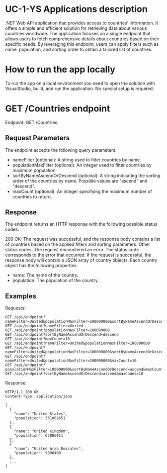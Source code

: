 # UC-1-YS Applications description

.NET Web API application that provides access to countries' information. It offers a simple and efficient solution for retrieving data about various countries worldwide. The application focuses on a single endpoint that allows users to fetch comprehensive details about countries based on their specific needs. By leveraging this endpoint, users can apply filters such as name, population, and sorting order to obtain a tailored list of countries. 

# How to run the app locally
To run the app on a local environment you need to open the solution with VisualStudio, build, and run the application. No special setup is required.

# GET /Countries endpoint

Endpoint: GET /Countries

## Request Parameters
The endpoint accepts the following query parameters:
- nameFilter (optional): A string used to filter countries by name.
- populationMaxFilter (optional): An integer used to filter countries by maximum population.
- sortByNameAscendOrDescend (optional): A string indicating the sorting order of the countries by name. Possible values are "ascend" and "descend".
- maxCount (optional): An integer specifying the maximum number of countries to return.

## Response
The endpoint returns an HTTP response with the following possible status codes:

200 OK: The request was successful, and the response body contains a list of countries based on the applied filters and sorting parameters.
Other status codes: The request encountered an error. The status code corresponds to the error that occurred.
If the request is successful, the response body will contain a JSON array of country objects. Each country object has the following properties:
- name: The name of the country.
- population: The population of the country.

## Examples
Requests:
```
GET /api/endpoint?nameFilter=United&populationMaxFilter=100000000&sortByNameAscendOrDescend=ascend&maxCount=10
GET /api/endpoint?nameFilter=United
GET /api/endpoint?populationMaxFilter=100000000
GET /api/endpoint?sortByNameAscendOrDescend=descend
GET /api/endpoint?maxCount=10
GET /api/endpoint?nameFilter=United&populationMaxFilter=100000000
GET /api/endpoint?nameFilter=United&populationMaxFilter=100000000&sortByNameAscendOrDescend=ascend
GET /api/endpoint?nameFilter=United&populationMaxFilter=100000000&maxCount=10
GET /api/endpoint?populationMaxFilter=100000000&sortByNameAscendOrDescend=ascend&maxCount=10
GET /api/endpoint?sortByNameAscendOrDescend=ascend&maxCount=10
```

Response:
```
HTTP/1.1 200 OK
Content-Type: application/json

[
  {
    "name": "United States",
    "population": 331002651
  },
  {
    "name": "United Kingdom",
    "population": 67886011
  },
  {
    "name": "United Arab Emirates",
    "population": 9890400
  },
  ...
]

```
